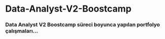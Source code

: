 # Data-Analyst-V2-Boostcamp
### Data Analyst V2 Boostcamp süreci boyunca yapılan portfolyo çalışmaları...
